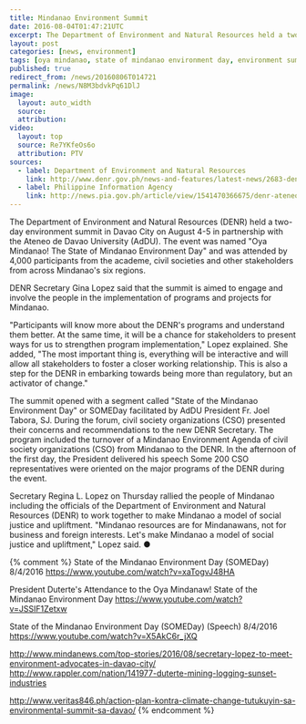 ```yaml
---
title: Mindanao Environment Summit
date: 2016-08-04T01:47:21UTC
excerpt: The Department of Environment and Natural Resources held a two-day environment summit in Mindanao which started on 4 August to address environmental concerns in Mindanao and promote social justice.
layout: post
categories: [news, environment]
tags: [oya mindanao, state of mindanao environment day, environment summit, someday, denr, social justice]
published: true
redirect_from: /news/20160806T014721
permalink: /news/N8M3bdvkPq61DlJ
image:
  layout: auto_width
  source: 
  attribution: 
video:
  layout: top
  source: Re7YKfeOs6o
  attribution: PTV
sources:
  - label: Department of Environment and Natural Resources
    link: http://www.denr.gov.ph/news-and-features/latest-news/2683-denr-all-set-for-mindanao-environment-summit.html
  - label: Philippine Information Agency
    link: http://news.pia.gov.ph/article/view/1541470366675/denr-ateneo-hosts-mindanao-wide-environmental-summit
---
```


The Department of Environment and Natural Resources (DENR) held a two-day environment summit in Davao City on August 4-5 in partnership with the Ateneo de Davao University (AdDU).
The event was named "Oya Mindanao! The State of Mindanao Environment Day" and was attended by 4,000 participants from the academe, civil societies and other stakeholders from across Mindanao's six regions.

DENR Secretary Gina Lopez said that the summit is aimed to engage and involve the people in the implementation of programs and projects for Mindanao.

"Participants will know more about the DENR's programs and understand them better. At the same time, it will be a chance for stakeholders to present ways for us to strengthen program implementation," Lopez explained.
She added, "The most important thing is, everything will be interactive and will allow all stakeholders to foster a closer working relationship. This is also a step for the DENR in embarking towards being more than regulatory, but an activator of change."

The summit opened with a segment called "State of the Mindanao Environment Day" or SOMEDay facilitated by AdDU President Fr. Joel Tabora, SJ.
During the forum, civil society organizations (CSO) presented their concerns and recommendations to the new DENR Secretary.
The program included the turnover of a Mindanao Environment Agenda of civil society organizations (CSO) from Mindanao to the DENR.
In the afternoon of the first day, the President delivered his speech
Some 200 CSO representatives were oriented on the major programs of the DENR during the event.

Secretary Regina L. Lopez on Thursday rallied the people of Mindanao including the officials of the Department of Environment and Natural Resources (DENR) to work together to make Mindanao a model of social justice and upliftment.
"Mindanao resources are for Mindanawans, not for business and foreign interests. Let's make Mindanao a model of social justice and upliftment," Lopez said.
&#x25cf;

{% comment %}
State of the Mindanao Environment Day (SOMEDay) 8/4/2016
https://www.youtube.com/watch?v=xaTogvJ48HA

President Duterte's Attendance to the Oya Mindanaw! State of the Mindanao Environment Day
https://www.youtube.com/watch?v=JSSIF1Zetxw

State of the Mindanao Environment Day (SOMEDay) (Speech) 8/4/2016
https://www.youtube.com/watch?v=X5AkC6r_jXQ

http://www.mindanews.com/top-stories/2016/08/secretary-lopez-to-meet-environment-advocates-in-davao-city/
http://www.rappler.com/nation/141977-duterte-mining-logging-sunset-industries

http://www.veritas846.ph/action-plan-kontra-climate-change-tutukuyin-sa-environmental-summit-sa-davao/
{% endcomment %}


